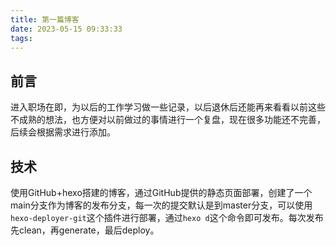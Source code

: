 ```yaml
---
title: 第一篇博客
date: 2023-05-15 09:33:33
tags:
---
```

## 前言
进入职场在即，为以后的工作学习做一些记录，以后退休后还能再来看看以前这些不成熟的想法，也方便对以前做过的事情进行一个复盘，现在很多功能还不完善，后续会根据需求进行添加。
## 技术
使用GitHub+hexo搭建的博客，通过GitHub提供的静态页面部署，创建了一个main分支作为博客的发布分支，每一次的提交默认是到master分支，可以使用`hexo-deployer-git`这个插件进行部署，通过`hexo d`这个命令即可发布。每次发布先clean，再generate，最后deploy。
